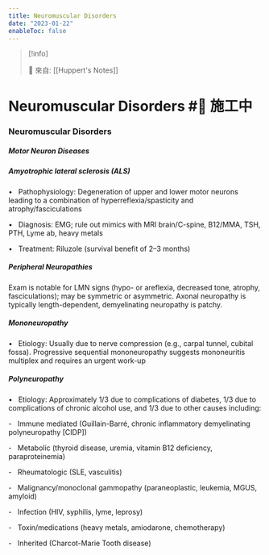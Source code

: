 ```yaml
---
title: Neuromuscular Disorders
date: "2023-01-22"
enableToc: false
---
```


> [!info]
>
> 🌱 來自: [[Huppert's Notes]]

# Neuromuscular Disorders #🚧 施工中

### Neuromuscular Disorders

##### Motor Neuron Diseases

##### Amyotrophic lateral sclerosis (ALS)

•   Pathophysiology: Degeneration of upper and lower motor neurons leading to a combination of hyperreflexia/spasticity and atrophy/fasciculations

•   Diagnosis: EMG; rule out mimics with MRI brain/C-spine, B12/MMA, TSH, PTH, Lyme ab, heavy metals

•   Treatment: Riluzole (survival benefit of 2–3 months)

##### Peripheral Neuropathies

Exam is notable for LMN signs (hypo- or areflexia, decreased tone, atrophy, fasciculations); may be symmetric or asymmetric. Axonal neuropathy is typically length-dependent, demyelinating neuropathy is patchy.

##### Mononeuropathy

•   Etiology: Usually due to nerve compression (e.g., carpal tunnel, cubital fossa). Progressive sequential mononeuropathy suggests mononeuritis multiplex and requires an urgent work-up

##### Polyneuropathy

•   Etiology: Approximately 1/3 due to complications of diabetes, 1/3 due to complications of chronic alcohol use, and 1/3 due to other causes including:

-   Immune mediated (Guillain-Barré, chronic inflammatory demyelinating polyneuropathy \[CIDP\])

-   Metabolic (thyroid disease, uremia, vitamin B12 deficiency, paraproteinemia)

-   Rheumatologic (SLE, vasculitis)

-   Malignancy/monoclonal gammopathy (paraneoplastic, leukemia, MGUS, amyloid)

-   Infection (HIV, syphilis, lyme, leprosy)

-   Toxin/medications (heavy metals, amiodarone, chemotherapy)

-   Inherited (Charcot-Marie Tooth disease)

